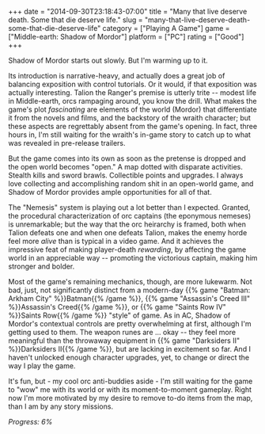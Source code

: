 +++
date = "2014-09-30T23:18:43-07:00"
title = "Many that live deserve death.  Some that die deserve life."
slug = "many-that-live-deserve-death-some-that-die-deserve-life"
category = ["Playing A Game"]
game = ["Middle-earth: Shadow of Mordor"]
platform = ["PC"]
rating = ["Good"]
+++

Shadow of Mordor starts out slowly.  But I'm warming up to it.

Its introduction is narrative-heavy, and actually does a great job of balancing exposition with control tutorials.  Or it would, if that exposition was actually interesting.  Talion the Ranger's premise is utterly trite -- modest life in Middle-earth, orcs rampaging around, you know the drill.  What makes the game's plot <i>fascinating</i> are elements of the world (Mordor) that differentiate it from the novels and films, and the backstory of the wraith character; but these aspects are regrettably absent from the game's opening.  In fact, three hours in, I'm still waiting for the wraith's in-game story to catch up to what was revealed in pre-release trailers.

But the game comes into its own as soon as the pretense is dropped and the open world becomes "open."  A map dotted with disparate activities.  Stealth kills and sword brawls.  Collectible points and upgrades.  I always love collecting and accomplishing random shit in an open-world game, and Shadow of Mordor provides ample opportunities for all of that.

The "Nemesis" system is playing out a lot better than I expected.  Granted, the procedural characterization of orc captains (the eponymous nemeses) is unremarkable; but the way that the orc heirarchy is framed, both when Talion defeats one and when one defeats Talion, makes the enemy horde feel more <i>alive</i> than is typical in a video game.  And it achieves the impressive feat of making player-death <i>rewarding</i>, by affecting the game world in an appreciable way -- promoting the victorious captain, making him stronger and bolder.

Most of the game's remaining mechanics, though, are more lukewarm.  Not bad, just, not significantly distinct from a modern-day {{% game "Batman: Arkham City" %}}Batman{{% /game %}}, {{% game "Assassin's Creed III" %}}Assassin's Creed{{% /game %}}, or {{% game "Saints Row IV" %}}Saints Row{{% /game %}} "style" of game.  As in AC, Shadow of Mordor's contextual controls are pretty overwhelming at first, although I'm getting used to them.  The weapon runes are ... okay -- they feel more meaningful than the throwaway equipment in {{% game "Darksiders II" %}}Darksiders II{{% /game %}}, but are lacking in excitement so far.  And I haven't unlocked enough character upgrades, yet, to change or direct the way I play the game.

It's fun, but - my cool orc anti-buddies aside - I'm still waiting for the game to "wow" me with its world or with its moment-to-moment gameplay.  Right now I'm more motivated by my desire to remove to-do items from the map, than I am by any story missions.

<i>Progress: 6%</i>